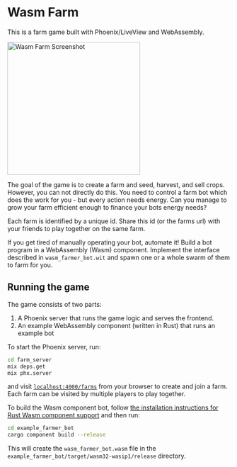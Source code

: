 # Wasm Farm

This is a farm game built with Phoenix/LiveView and WebAssembly.

<img src="https://github.com/tessi/wasm-farm/blob/main/wasm-farm.png" alt="Wasm Farm Screenshot" width="300"/>

The goal of the game is to create a farm and seed, harvest, and sell crops.
However, you can not directly do this. You need to control a farm bot which
does the work for you - but every action needs energy. Can you manage to
grow your farm efficient enough to finance your bots energy needs?

Each farm is identified by a unique id. Share this id (or the farms url) with your friends to play together on the same farm.

If you get tired of manually operating your bot, automate it!
Build a bot program in a WebAssembly (Wasm) component. Implement the
interface described in `wasm_farmer_bot.wit` and spawn one or a whole
swarm of them to farm for you.

## Running the game

The game consists of two parts:

1. A Phoenix server that runs the game logic and serves the frontend.
2. An example WebAssembly component (written in Rust) that runs an example bot

To start the Phoenix server, run:

```bash
cd farm_server
mix deps.get
mix phx.server
```

and visit [`localhost:4000/farms`](http://localhost:4000/farms) from your browser to create and join a farm. Each farm can be visited by multiple players to play together.

To build the Wasm component bot, follow [the installation instructions for Rust Wasm component support](https://component-model.bytecodealliance.org/language-support/rust.html) and then run:

```bash
cd example_farmer_bot
cargo component build --release
```

This will create the `wasm_farmer_bot.wasm` file in the `example_farmer_bot/target/wasm32-wasip1/release` directory.











